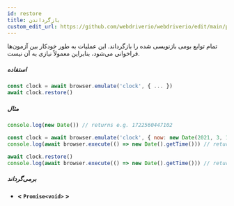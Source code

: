 ```yaml
---
id: restore
title: بازگرداندن
custom_edit_url: https://github.com/webdriverio/webdriverio/edit/main/packages/webdriverio/src/commands/clock/restore.ts
---
```


تمام توابع بومی بازنویسی شده را بازگرداند. این عملیات به طور خودکار بین آزمون‌ها فراخوانی می‌شود، بنابراین معمولاً نیازی به آن نیست.

##### استفاده

```js
const clock = await browser.emulate('clock', { ... })
await clock.restore()
```

##### مثال

```js title="restore.js"
console.log(new Date()) // returns e.g. 1722560447102

const clock = await browser.emulate('clock', { now: new Date(2021, 3, 14) })
console.log(await browser.execute(() => new Date().getTime())) // returns 1618383600000

await clock.restore()
console.log(await browser.execute(() => new Date().getTime())) // returns 1722560447102
```

##### برمی‌گرداند

- **&lt; `Promise<void>` &gt;**